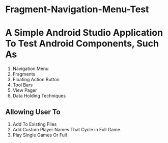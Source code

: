 # Fragment-Navigation-Menu-Test
# A Simple Android Studio Application To Test Android Components, Such As 
 1.  Navigation Menu
 2.  Fragments
 3.  Floating Action Button
 4.  Tool Bars
 5.  View Pager
 6. Data Holding Techniques 
 
## Allowing User To 
1. Add To Existing Files 
2. Add Custom Player Names That Cycle in Full Game. 
3. Play Single Games Or Full
